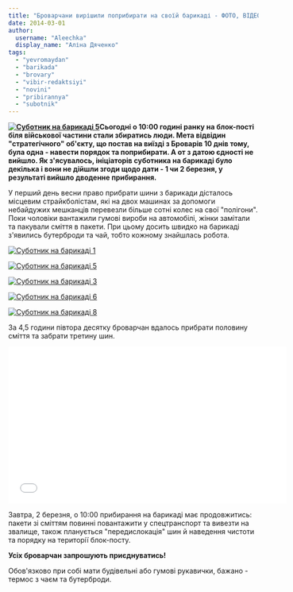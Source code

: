 ```yaml
---
title: "Броварчани вирішили поприбирати на своїй барикаді - ФОТО, ВІДЕО"
date: 2014-03-01
author: 
  username: "Aleechka"
  display_name: "Аліна Дяченко"
tags: 
  - "yevromaydan"
  - "barikada"
  - "brovary"
  - "vibir-redaktsiyi"
  - "novini"
  - "pribirannya"
  - "subotnik"
---
```


**[![Суботник на барикаді 5](https://mpz.brovary.org/wp-content/uploads/2014/03/20140301_114820.jpg)](https://mpz.brovary.org/wp-content/uploads/2014/03/20140301_114820.jpg)Сьогодні о 10:00 годині ранку на блок-пості біля військової частини стали збиратись люди. Мета відвідин "стратегічного" об'єкту, що постав на виїзді з Броварів 10 днів тому, була одна - навести порядок та поприбирати. А от з датою єдності не вийшло. Як з'ясувалось, ініціаторів суботника на барикаді було декілька і вони не дійшли згоди щодо дати - 1 чи 2 березня, у результаті вийшло дводенне прибирання.**

У перший день весни право прибрати шини з барикади дісталось місцевим страйкболістам, які на двох машинах за допомоги небайдужих мешканців перевезли більше сотні колес на свої "полігони". Поки чоловіки вантажили гумові вироби на автомобілі, жінки замітали та пакували сміття в пакети. При цьому досить швидко на барикаді з'явились бутерброди та чай, тобто кожному знайшлась робота.

[![Суботник на барикаді 1](https://mpz.brovary.org/wp-content/uploads/2014/03/20140301_104841.jpg)](https://mpz.brovary.org/wp-content/uploads/2014/03/20140301_104841.jpg)

[![Суботник на барикаді 5](https://mpz.brovary.org/wp-content/uploads/2014/03/20140301_114820.jpg)](https://mpz.brovary.org/wp-content/uploads/2014/03/20140301_114820.jpg)

[![Суботник на барикаді 3](https://mpz.brovary.org/wp-content/uploads/2014/03/20140301_104912.jpg)](https://mpz.brovary.org/wp-content/uploads/2014/03/20140301_104912.jpg)

[![Суботник на барикаді 6](https://mpz.brovary.org/wp-content/uploads/2014/03/20140301_130641.jpg)](https://mpz.brovary.org/wp-content/uploads/2014/03/20140301_130641.jpg)

[![Суботник на барикаді 8](https://mpz.brovary.org/wp-content/uploads/2014/03/20140301_131012.jpg)](https://mpz.brovary.org/wp-content/uploads/2014/03/20140301_131012.jpg)

За 4,5 години півтора десятку броварчан вдалось прибрати половину сміття та забрати третину шин.

<iframe src="//www.youtube.com/embed/0Mr7dCKWioQ?rel=0" height="315" width="560" allowfullscreen frameborder="0"></iframe>

Завтра, 2 березня, о 10:00 прибирання на барикаді має продовжитись: пакети зі сміттям повинні повантажити у спецтранспорт та вивезти на звалище, також планується "передислокація" шин й наведення чистоти та порядку на території блок-посту.

**Усіх броварчан запрошують приєднуватись!**

Обов'язково при собі мати будівельні або гумові рукавички, бажано - термос з чаєм та бутерброди.
